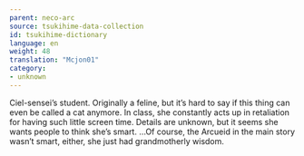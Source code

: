 ```yaml
---
parent: neco-arc
source: tsukihime-data-collection
id: tsukihime-dictionary
language: en
weight: 48
translation: "Mcjon01"
category:
- unknown
---
```


Ciel-sensei’s student. Originally a feline, but it’s hard to say if this thing can even be called a cat anymore.
In class, she constantly acts up in retaliation for having such little screen time.
Details are unknown, but it seems she wants people to think she’s smart.
…Of course, the Arcueid in the main story wasn’t smart, either, she just had grandmotherly wisdom.
